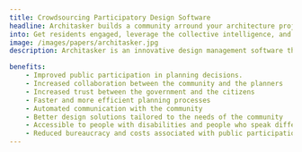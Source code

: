 ```yaml
---
title: Crowdsourcing Participatory Design Software
headline: Architasker builds a community arround your architecture project!
into: Get residents engaged, leverage the collective intelligence, and invest in a community.
image: /images/papers/architasker.jpg
description: Architasker is an innovative design management software that uses artificial intelligence to interact with the community and engages residents in the architecture and urban design process. The software enables the community to navigate and express their opinion on various planning proposals. Finally, through this valuable communication, a plan is developed that the community supports 100%. The software allows for greater access to information and reduces the barriers of language, cultural and religious differences. By providing a platform for open dialogue and ongoing feedback, the software encourages a more democratic planning process. This can help ensure that all voices are represented in the planning process, leading to decisions more reflective of the community’s needs and desires. In addition, the software also helps to increase public trust in the planning process, as it allows the public to see their input being used in the decision-making process. This can lead to greater engagement and trust in the future.

benefits: 
    - Improved public participation in planning decisions.
    - Increased collaboration between the community and the planners
    - Increased trust between the government and the citizens
    - Faster and more efficient planning processes
    - Automated communication with the community
    - Better design solutions tailored to the needs of the community
    - Accessible to people with disabilities and people who speak different languages
    - Reduced bureaucracy and costs associated with public participation
---
```


